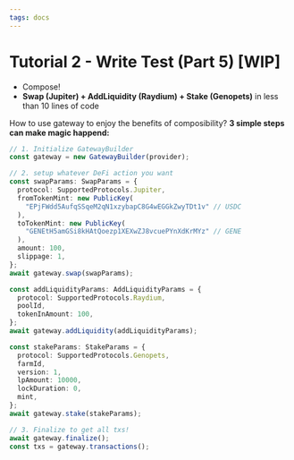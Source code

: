 ```yaml
---
tags: docs
---
```


# Tutorial 2 - Write Test (Part 5) [WIP]

- Compose!
- **Swap (Jupiter) + AddLiquidity (Raydium) + Stake (Genopets)** in less than 10 lines of code

How to use gateway to enjoy the benefits of composibility? **3 simple steps can make magic happend:**

```typescript
// 1. Initialize GatewayBuilder
const gateway = new GatewayBuilder(provider);

// 2. setup whatever DeFi action you want
const swapParams: SwapParams = {
  protocol: SupportedProtocols.Jupiter,
  fromTokenMint: new PublicKey(
    "EPjFWdd5AufqSSqeM2qN1xzybapC8G4wEGGkZwyTDt1v" // USDC
  ),
  toTokenMint: new PublicKey(
    "GENEtH5amGSi8kHAtQoezp1XEXwZJ8vcuePYnXdKrMYz" // GENE
  ),
  amount: 100, 
  slippage: 1,
};
await gateway.swap(swapParams);

const addLiquidityParams: AddLiquidityParams = {
  protocol: SupportedProtocols.Raydium,
  poolId,
  tokenInAmount: 100,
};
await gateway.addLiquidity(addLiquidityParams);

const stakeParams: StakeParams = {
  protocol: SupportedProtocols.Genopets,
  farmId,
  version: 1,
  lpAmount: 10000,
  lockDuration: 0,
  mint,
};
await gateway.stake(stakeParams);

// 3. Finalize to get all txs!
await gateway.finalize();
const txs = gateway.transactions();
```
